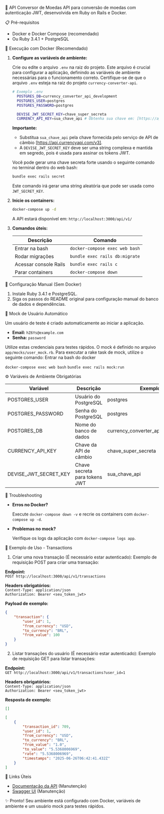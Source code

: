 🚀 API Conversor de Moedas
API para conversão de moedas com autenticação JWT, desenvolvida em Ruby on Rails e Docker.

📋 Pré-requisitos
*   Docker e Docker Compose (recomendado)
*   Ou Ruby 3.4.1 + PostgreSQL

🐳 Execução com Docker (Recomendado)

1.  **Configure as variáveis de ambiente:**

    Crie ou edite o arquivo `.env` na raiz do projeto. Este arquivo é crucial para configurar a aplicação, definindo as variáveis de ambiente necessárias para o funcionamento correto. Certifique-se de que o arquivo `.env` esteja na raiz do projeto `currency-converter-api`.

    ```bash
    # Exemplo .env
      POSTGRES_DB=currency_converter_api_development
      POSTGRES_USER=postgres
      POSTGRES_PASSWORD=postgres

      DEVISE_JWT_SECRET_KEY=chave_super_secreta 
      CURRENCY_API_KEY=sua_chave_api # Obtenha sua chave em: [https://api.currencyapi.com/v3]
    ```

    **Importante:**
    *   Substitua `sua_chave_api` pela chave fornecida pelo serviço de API de câmbio [https://api.currencyapi.com/v3].
    *   A `DEVISE_JWT_SECRET_KEY` deve ser uma string complexa e mantida em segredo, pois é usada para assinar os tokens JWT.

    Você pode gerar uma chave secreta forte usando o seguinte comando no terminal dentro do web bash:

    ```bash
    bundle exec rails secret
    ```

    Este comando irá gerar uma string aleatória que pode ser usada como `JWT_SECRET_KEY`.

2.  **Inicie os containers:**

    ```bash
    docker-compose up -d
    ```

    A API estará disponível em: `http://localhost:3000/api/v1/`

3.  **Comandos úteis:**

    | Descrição             | Comando                         |
    | --------------------- | ------------------------------- |
    | Entrar na bash       | `docker-compose exec web bash` |
    | Rodar migrações       | `bundle exec rails db:migrate` |
    | Acessar console Rails | `bundle exec rails c`         |
    | Parar containers      | `docker-compose down`           |

🔧 Configuração Manual (Sem Docker)

1.  Instale Ruby 3.4.1 e PostgreSQL.
2.  Siga os passos do README original para configuração manual do banco de dados e dependências.

🔄 Mock de Usuário Automático

Um usuário de teste é criado automaticamente ao iniciar a aplicação.

*   **Email:** `hZ6Ys@example.com`
*   **Senha:** `password`

Utilize estas credenciais para testes rápidos. O mock é definido no arquivo `app/mocks/user_mock.rb`.
Para executar a rake task de mock, utilize o seguinte comando:
Entrar na bash do docker

`docker-compose exec web bash`
`bundle exec rails mock:run`

⚙️ Variáveis de Ambiente Obrigatórias

| Variável           | Descrição                       | Exemplo              |
| ------------------ | ------------------------------- | -------------------- |
| POSTGRES_USER      | Usuário do PostgreSQL          | postgres             |
| POSTGRES_PASSWORD  | Senha do PostgreSQL            | postgres             |
| POSTGRES_DB        | Nome do banco de dados         | currency_converter_api_development |
| CURRENCY_API_KEY   | Chave da API de câmbio         | chave_super_secreta  |
| DEVISE_JWT_SECRET_KEY | Chave secreta para tokens JWT | sua_chave_api        |

🚨 Troubleshooting

*   **Erros no Docker?**

    Execute `docker-compose down -v` e recrie os containers com `docker-compose up -d`.

*   **Problemas no mock?**

    Verifique os logs da aplicação com `docker-compose logs app`.

📌 Exemplo de Uso - Transactions

1. Criar uma nova transação (É necessário estar autenticado):
Exemplo de requisição POST para criar uma transação:

**Endpoint:**  
`POST http://localhost:3000/api/v1/transactions`

**Headers obrigatórios:**  
`Content-Type: application/json`  
`Authorization: Bearer <seu_token_jwt>`

**Payload de exemplo:**
```json
{
    "transaction": {
        "user_id": 1,
        "from_currency": "USD",
        "to_currency": "BRL",
        "from_value": 100
    }
}
```

2. Listar transações do usuário (É necessário estar autenticado):
Exemplo de requisição GET para listar transações:

**Endpoint:**  
`GET http://localhost:3000/api/v1/transactions?user_id=1`

**Headers obrigatórios:**  
`Content-Type: application/json`  
`Authorization: Bearer <seu_token_jwt>`

**Resposta de exemplo:**
```json
[]
```

```json
[
    {
        "transaction_id": 709,
        "user_id": 1,
        "from_currency": "USD",
        "to_currency": "BRL",
        "from_value": "1.0",
        "to_value": "5.5368006969",
        "rate": "5.5368006969",
        "timestamps": "2025-06-26T06:42:41.432Z"
    }
]
```
🔗 Links Úteis

*   [Documentação da API](link_para_documentacao) (Manutenção)
*   [Swagger UI](link_para_swagger) (Manutenção)

✨ Pronto! Seu ambiente está configurado com Docker, variáveis de ambiente e um usuário mock para testes rápidos.
